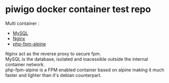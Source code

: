 # piwigo docker container test repo

Multi container : 
- [MySQL](https://hub.docker.com/_/mysql/)
- [Nginx](https://hub.docker.com/_/nginx)
- [php-fpm-alpine](https://hub.docker.com/_/php/)

Nginx act as the reverse proxy to secure fpm.  
MySQL is the database, isolated and inacessible outside the internal container network.  
php-fpm-alpine is a FPM enabled container based on alpine making it much faster and lighter than it's debian counterpart.